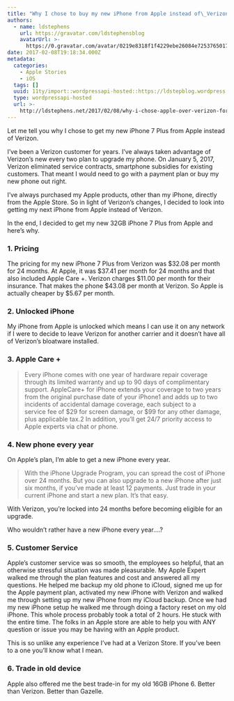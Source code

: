 ```yaml
---
title: "Why I chose to buy my new iPhone from Apple instead of\_Verizon"
authors:
  - name: ldstephens
    url: https://gravatar.com/ldstephensblog
    avatarUrl: >-
      https://0.gravatar.com/avatar/0219e8318f1f4229ebe26084e7253765017f43ca0c631be37dc6d0b8ad6e40a4?s=96&d=identicon&r=G
date: 2017-02-08T19:18:34.000Z
metadata:
  categories:
    - Apple Stories
    - iOS
  tags: []
  uuid: 11ty/import::wordpressapi-hosted::https://ldstepblog.wordpress.com/?p=222
  type: wordpressapi-hosted
  url: >-
    http://ldstephens.net/2017/02/08/why-i-chose-apple-over-verizon-for-my-new-iphone/
---
```

Let me tell you why I chose to get my new iPhone 7 Plus from Apple instead of Verizon.

I’ve been a Verizon customer for years. I’ve always taken advantage of Verizon’s new every two plan to upgrade my phone. On January 5, 2017, Verizon eliminated service contracts, smartphone subsidies for existing customers. That meant I would need to go with a payment plan or buy my new phone out right.

I’ve always purchased my Apple products, other than my iPhone, directly from the Apple Store. So in light of Verizon’s changes, I decided to look into getting my next iPhone from Apple instead of Verizon.

In the end, I decided to get my new 32GB iPhone 7 Plus from Apple and here’s why.

### 1\. Pricing

The pricing for my new iPhone 7 Plus from Verizon was $32.08 per month for 24 months. At Apple, it was $37.41 per month for 24 months and that also included Apple Care +. Verizon charges $11.00 per month for their insurance. That makes the phone $43.08 per month at Verizon. So Apple is actually cheaper by $5.67 per month.

### 2\. Unlocked iPhone

My iPhone from Apple is unlocked which means I can use it on any network if I were to decide to leave Verizon for another carrier and it doesn’t have all of Verizon’s bloatware installed.

### 3\. Apple Care +

> Every iPhone comes with one year of hardware repair coverage through its limited warranty and up to 90 days of complimentary support. AppleCare+ for iPhone extends your coverage to two years from the original purchase date of your iPhone1 and adds up to two incidents of accidental damage coverage, each subject to a service fee of $29 for screen damage, or $99 for any other damage, plus applicable tax.2 In addition, you’ll get 24/7 priority access to Apple experts via chat or phone.

### 4\. New phone every year

On Apple’s plan, I’m able to get a new iPhone every year.

> With the iPhone Upgrade Program, you can spread the cost of iPhone over 24 months. But you can also upgrade to a new iPhone after just six months, if you’ve made at least 12 payments. Just trade in your current iPhone and start a new plan. It’s that easy.

With Verizon, you’re locked into 24 months before becoming eligible for an upgrade.

Who wouldn’t rather have a new iPhone every year….?

### 5\. Customer Service

Apple’s customer service was so smooth, the employees so helpful, that an otherwise stressful situation was made pleasurable. My Apple Expert walked me through the plan features and cost and answered all my questions. He helped me backup my old phone to iCloud, signed me up for the Apple payment plan, activated my new iPhone with Verizon and walked me through setting up my new iPhone from my iCloud backup. Once we had my new iPhone setup he walked me through doing a factory reset on my old iPhone. This whole process probably took a total of 2 hours. He stuck with the entire time. The folks in an Apple store are able to help you with ANY question or issue you may be having with an Apple product.

This is so unlike any experience I’ve had at a Verizon Store. If you’ve been to a one you’ll know what I mean.

### 6\. Trade in old device

Apple also offered me the best trade-in for my old 16GB iPhone 6. Better than Verizon. Better than Gazelle.